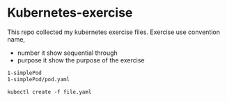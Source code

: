 # Kubernetes-exercise
This repo collected my kubernetes exercise files. Exercise use convention name, <number-purpose>
- number it show sequential through
- purpose it show the purpose of the exercise
``` bash 
1-simplePod 
1-simplePod/pod.yaml
```


```
kubectl create -f file.yaml

```
